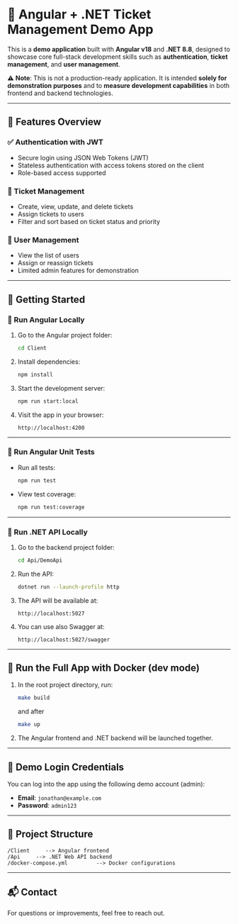 # 💪 Angular + .NET Ticket Management Demo App

This is a **demo application** built with **Angular v18** and **.NET 8.8**, designed to showcase core full-stack development skills such as **authentication**, **ticket management**, and **user management**.

⚠️ **Note**: This is not a production-ready application. It is intended **solely for demonstration purposes** and to **measure development capabilities** in both frontend and backend technologies.

---

## 🔐 Features Overview

### ✅ Authentication with JWT

* Secure login using JSON Web Tokens (JWT)
* Stateless authentication with access tokens stored on the client
* Role-based access supported

### 🎫 Ticket Management

* Create, view, update, and delete tickets
* Assign tickets to users
* Filter and sort based on ticket status and priority

### 👥 User Management

* View the list of users
* Assign or reassign tickets
* Limited admin features for demonstration

---

## 🚀 Getting Started

### 💽 Run Angular Locally

1. Go to the Angular project folder:

   ```bash
   cd Client
   ```

2. Install dependencies:

   ```bash
   npm install
   ```

3. Start the development server:

   ```bash
   npm run start:local
   ```

4. Visit the app in your browser:

   ```
   http://localhost:4200
   ```

---

### 🧪 Run Angular Unit Tests

* Run all tests:

  ```bash
  npm run test
  ```

* View test coverage:

  ```bash
  npm run test:coverage
  ```

---

### 💽 Run .NET API Locally

1. Go to the backend project folder:

   ```bash
   cd Api/DemoApi
   ```

2. Run the API:

   ```bash
   dotnet run --launch-profile http
   ```

3. The API will be available at:

   ```
   http://localhost:5027
   ```
4. You can use also Swagger at:

   ```
   http://localhost:5027/swagger
   ```

---

## 🐳 Run the Full App with Docker (dev mode)

1. In the root project directory, run:

   ```bash
   make build
   ```
   and after 
   
   ```bash
   make up
   ```

2. The Angular frontend and .NET backend will be launched together.

---

## 🔑 Demo Login Credentials

You can log into the app using the following demo account (admin):

* **Email**: `jonathan@example.com`
* **Password**: `admin123`

---

## 📁 Project Structure

```
/Client     --> Angular frontend
/Api     --> .NET Web API backend
/docker-compose.yml         --> Docker configurations
```

---

## 📬 Contact

For questions or improvements, feel free to reach out.
